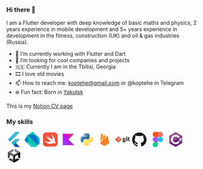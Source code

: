 ### Hi there 👋

I am a Flutter developer with deep knowledge of basic maths and physics, 2 years experience in mobile development and 5+ years experience in development in the fitness, construction (UK) and oil & gas industries (Russia).

<!--
**DmitriiProshutinskii/DmitriiProshutinskii** is a ✨ _special_ ✨ repository because its `README.md` (this file) appears on your GitHub profile.

Here are some ideas to get you started:
- 🔭 I’m currently working on 
- 💬 Ask me about ...
-->

- 🌱 I’m currently working with Flutter and Dart
- 🕺 I’m looking for cool companies and projects
- 🇬🇪 Currently I am in the Tbilisi, Georgia
- 🎞️ I love old movies
- 📫 How to reach me: koptehe@gmail.com or @koptehe in Telegram
- ❄️ Fun fact: Born in [Yakutsk](https://goo.gl/maps/EAvJ1nE3bbVoo4xw5)

This is my [Notion CV page](https://www.notion.so/dmitrii-proshutinskii/Dmitrii-Proshutinskii-c4df9544333b4a5a91c78701c69819d4)

<!--
[![Sber](https://github-readme-stats.vercel.app/api/pin/?username=DmitriiProshutinskii&repo=SignTheDocument)]([https://github.com/DmitriiProshutinskii/SignTheDocument]) 
[![Sber](https://github-readme-stats.vercel.app/api/pin/?username=DmitriiProshutinskii&repo=SignTheDocument)]([https://github.com/DmitriiProshutinskii/SignTheDocument]) 
-->

### My skills

<div>
  <img src="https://github.com/devicons/devicon/blob/master/icons/flutter/flutter-original.svg" title="Flutter" alt="Flutter" width="40" height="40"/>&nbsp;
  <img src="https://github.com/devicons/devicon/blob/master/icons/dart/dart-original.svg" title="Dart" alt="Dart" width="40" height="40"/>&nbsp;
  <img src="https://github.com/devicons/devicon/blob/master/icons/swift/swift-original.svg" title="Swift" alt="Swift" width="40" height="40"/>&nbsp;
  <img src="https://github.com/devicons/devicon/blob/master/icons/kotlin/kotlin-original.svg" title="Kotlin" alt="Kotlin" width="40" height="40"/>&nbsp;
  <img src="https://github.com/devicons/devicon/blob/master/icons/python/python-original.svg" title="Python" alt="Python" width="40" height="40"/>&nbsp;
  <img src="https://github.com/devicons/devicon/blob/master/icons/firebase/firebase-plain.svg" title="Firebase" alt="Firebase" width="40" height="40"/>&nbsp;
  <img src="https://github.com/devicons/devicon/blob/master/icons/git/git-original-wordmark.svg" title="Git" **alt="Git" width="40" height="40"/>
  <img src="https://github.com/devicons/devicon/blob/master/icons/github/github-original.svg" title="GitHub" alt="GitHub" width="40" height="40"/>&nbsp;
  <img src="https://github.com/devicons/devicon/blob/master/icons/figma/figma-original.svg" title="Figma" alt="Figma" width="40" height="40"/>&nbsp;
  <img src="https://github.com/devicons/devicon/blob/master/icons/csharp/csharp-original.svg" title="C#" alt="C#" width="40" height="40"/>&nbsp;
  <img src="https://github.com/devicons/devicon/blob/master/icons/unity/unity-original.svg" title="Unity" alt="Unity" width="40" height="40"/>&nbsp;
  
</div>
